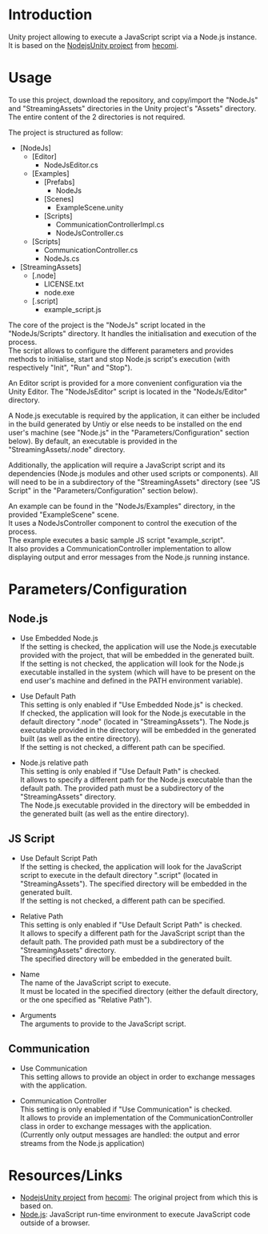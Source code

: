 # Introduction

Unity project allowing to execute a JavaScript script via a Node.js instance.<br>
It is based on the [NodejsUnity project](//github.com/hecomi/NodejsUnity) from [hecomi](//github.com/hecomi).<br>


# Usage
To use this project, download the repository, and copy/import the "NodeJs" and "StreamingAssets" directories in the Unity project's "Assets" directory. The entire content of the 2 directories is not required.<br>

The project is structured as follow:<br>
- [NodeJs]
  - [Editor]
    - NodeJsEditor.cs
  - [Examples]
    - [Prefabs]
      - NodeJs
    - [Scenes]
      - ExampleScene.unity
    - [Scripts]
      - CommunicationControllerImpl.cs
      - NodeJsController.cs
  - [Scripts]
    - CommunicationController.cs
    - NodeJs.cs
- [StreamingAssets]
  - [.node]
    - LICENSE.txt
    - node.exe
  - [.script]
    - example_script.js

The core of the project is the "NodeJs" script located in the "NodeJs/Scripts" directory. It handles the initialisation and execution of the process.<br>
The script allows to configure the different parameters and provides methods to initialise, start and stop Node.js script's execution (with respectively "Init", "Run" and "Stop").<br>

An Editor script is provided for a more convenient configuration via the Unity Editor. The "NodeJsEditor" script is located in the "NodeJs/Editor" directory.<br>

A Node.js executable is required by the application, it can either be included in the build generated by Untiy or else needs to be installed on the end user's machine (see "Node.js" in the "Parameters/Configuration" section below). By default, an executable is provided in the "StreamingAssets/.node" directory.<br>

Additionally, the application will require a JavaScript script and its dependencies (Node.js modules and other used scripts or components). All will need to be in a subdirectory of the "StreamingAssets" directory (see "JS Script" in the "Parameters/Configuration" section below).<br>

An example can be found in the "NodeJs/Examples" directory, in the provided "ExampleScene" scene.<br>
It uses a NodeJsController component to control the execution of the process.<br>
The example executes a basic sample JS script "example_script".<br>
It also provides a CommunicationController implementation to allow displaying output and error messages from the Node.js running instance.<br>


# Parameters/Configuration

## Node.js

- Use Embedded Node.js<br>
If the setting is checked, the application will use the Node.js executable provided with the project, that will be embedded in the generated built.<br>
If the setting is not checked, the application will look for the Node.js executable installed in the system (which will have to be present on the end user's machine and defined in the PATH environment variable).<br>

- Use Default Path<br>
This setting is only enabled if "Use Embedded Node.js" is checked.<br>
If checked, the application will look for the Node.js executable in the default directory ".node" (located in "StreamingAssets"). The Node.js executable provided in the directory will be embedded in the generated built (as well as the entire directory).<br>
If the setting is not checked, a different path can be specified.<br>

- Node.js relative path<br>
This setting is only enabled if "Use Default Path" is checked.<br>
It allows to specify a different path for the Node.js executable than the default path. The provided path must be a subdirectory of the "StreamingAssets" directory.<br>
The Node.js executable provided in the directory will be embedded in the generated built (as well as the entire directory).<br>


## JS Script

- Use Default Script Path<br>
If the setting is checked, the application will look for the JavaScript script to execute in the default directory ".script" (located in "StreamingAssets"). The specified directory will be embedded in the generated built.<br>
If the setting is not checked, a different path can be specified.<br>

- Relative Path<br>
This setting is only enabled if "Use Default Script Path" is checked.<br>
It allows to specify a different path for the JavaScript script than the default path. The provided path must be a subdirectory of the "StreamingAssets" directory.<br>
The specified directory will be embedded in the generated built.<br>

- Name<br>
The name of the JavaScript script to execute.<br>
It must be located in the specified directory (either the default directory, or the one specified as "Relative Path").<br>

- Arguments<br>
The arguments to provide to the JavaScript script.<br>


## Communication

- Use Communication<br>
This setting allows to provide an object in order to exchange messages with the application.<br>

- Communication Controller<br>
This setting is only enabled if "Use Communication" is checked.<br>
It allows to provide an implementation of the CommunicationController class in order to exchange messages with the application.<br>
(Currently only output messages are handled: the output and error streams from the Node.js application)<br>


# Resources/Links
- [NodejsUnity project](//github.com/hecomi/NodejsUnity) from [hecomi](//github.com/hecomi): The original project from which this is based on.
- [Node.js](https://nodejs.org/): JavaScript run-time environment to execute JavaScript code outside of a browser.
